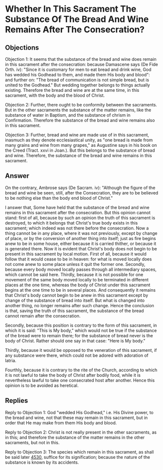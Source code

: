 # Whether In This Sacrament The Substance Of The Bread And Wine Remains After The Consecration?

## Objections

Objection 1: It seems that the substance of the bread and wine does remain in this sacrament after the consecration: because Damascene says (De Fide Orth. iv): "Since it is customary for men to eat bread and drink wine, God has wedded his Godhead to them, and made them His body and blood": and further on: "The bread of communication is not simple bread, but is united to the Godhead." But wedding together belongs to things actually existing. Therefore the bread and wine are at the same time, in this sacrament, with the body and the blood of Christ.

Objection 2: Further, there ought to be conformity between the sacraments. But in the other sacraments the substance of the matter remains, like the substance of water in Baptism, and the substance of chrism in Confirmation. Therefore the substance of the bread and wine remains also in this sacrament.

Objection 3: Further, bread and wine are made use of in this sacrament, inasmuch as they denote ecclesiastical unity, as "one bread is made from many grains and wine from many grapes," as Augustine says in his book on the Creed (Tract. xxvi in Joan.). But this belongs to the substance of bread and wine. Therefore, the substance of the bread and wine remains in this sacrament.

## Answer

On the contrary, Ambrose says (De Sacram. iv): "Although the figure of the bread and wine be seen, still, after the Consecration, they are to be believed to be nothing else than the body end blood of Christ."

I answer that, Some have held that the substance of the bread and wine remains in this sacrament after the consecration. But this opinion cannot stand: first of all, because by such an opinion the truth of this sacrament is destroyed, to which it belongs that Christ's true body exists in this sacrament; which indeed was not there before the consecration. Now a thing cannot be in any place, where it was not previously, except by change of place, or by the conversion of another thing into itself; just as fire begins anew to be in some house, either because it is carried thither, or because it is generated there. Now it is evident that Christ's body does not begin to be present in this sacrament by local motion. First of all, because it would follow that it would cease to be in heaven: for what is moved locally does not come anew to some place unless it quit the former one. Secondly, because every body moved locally passes through all intermediary spaces, which cannot be said here. Thirdly, because it is not possible for one movement of the same body moved locally to be terminated in different places at the one time, whereas the body of Christ under this sacrament begins at the one time to be in several places. And consequently it remains that Christ's body cannot begin to be anew in this sacrament except by change of the substance of bread into itself. But what is changed into another thing, no longer remains after such change. Hence the conclusion is that, saving the truth of this sacrament, the substance of the bread cannot remain after the consecration.

Secondly, because this position is contrary to the form of this sacrament, in which it is said: "This is My body," which would not be true if the substance of the bread were to remain there; for the substance of bread never is the body of Christ. Rather should one say in that case: "Here is My body."

Thirdly, because it would be opposed to the veneration of this sacrament, if any substance were there, which could not be adored with adoration of latria.

Fourthly, because it is contrary to the rite of the Church, according to which it is not lawful to take the body of Christ after bodily food, while it is nevertheless lawful to take one consecrated host after another. Hence this opinion is to be avoided as heretical.

## Replies

Reply to Objection 1: God "wedded His Godhead," i.e. His Divine power, to the bread and wine, not that these may remain in this sacrament, but in order that He may make from them His body and blood.

Reply to Objection 2: Christ is not really present in the other sacraments, as in this; and therefore the substance of the matter remains in the other sacraments, but not in this.

Reply to Objection 3: The species which remain in this sacrament, as shall be said later [4530](A[5]), suffice for its signification; because the nature of the substance is known by its accidents.